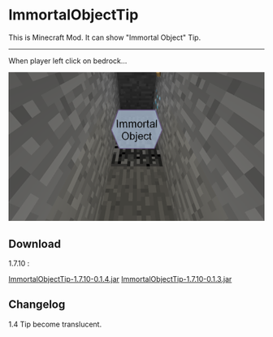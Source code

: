 ImmortalObjectTip
=================
This is Minecraft Mod. It can show "Immortal Object" Tip.

-----------------
When player left click on bedrock...

![alt tag](https://raw.githubusercontent.com/danny50610/ImmortalObjectTip/master/screenshots/2014-09-16_22.46.43.png)

Download
-----------------
1.7.10 :

[ImmortalObjectTip-1.7.10-0.1.4.jar](http://www.mediafire.com/download/zu5wlv0eohf7k7z/ImmortalObjectTip-1.7.10-0.1.4.jar)
[ImmortalObjectTip-1.7.10-0.1.3.jar](http://www.mediafire.com/download/bo94d51qgo4f3dx/ImmortalObjectTip-1.7.10-0.1.3.jar)

Changelog
-----------------

1.4
Tip become translucent.
